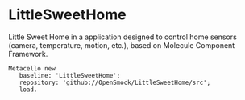 # LittleSweetHome
Little Sweet Home in a application designed to control home sensors (camera, temperature, motion, etc.), based on Molecule Component Framework.

```smalltalk
Metacello new
   baseline: 'LittleSweetHome';
   repository: 'github://OpenSmock/LittleSweetHome/src';
   load.
```
